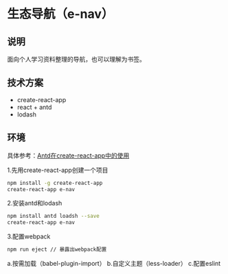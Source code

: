 # 生态导航（e-nav）

## 说明

面向个人学习资料整理的导航，也可以理解为书签。

## 技术方案

- create-react-app
- react + antd
- lodash

## 环境

具体参考：[Antd在create-react-app中的使用](https://ant.design/docs/react/use-with-create-react-app-cn)

1.先用create-react-app创建一个项目

```bash
npm install -g create-react-app
create-react-app e-nav
```

2.安装antd和lodash

```bash
npm install antd loadsh --save
create-react-app e-nav
```

3.配置webpack

```bash
npm run eject // 暴露出webpack配置
```

a.按需加载（babel-plugin-import）
b.自定义主题（less-loader）
c.配置eslint








